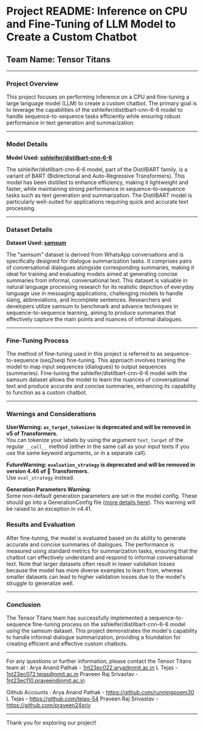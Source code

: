 # Project README: Inference on CPU and Fine-Tuning of LLM Model to Create a Custom Chatbot

## Team Name: Tensor Titans

---

### Project Overview

This project focuses on performing inference on a CPU and fine-tuning a large language model (LLM) to create a custom chatbot. The primary goal is to leverage the capabilities of the sshleifer/distilbart-cnn-6-6 model to handle sequence-to-sequence tasks efficiently while ensuring robust performance in text generation and summarization.

---

### Model Details

**Model Used: [sshleifer/distilbart-cnn-6-6](https://huggingface.co/sshleifer/distilbart-cnn-6-6)**

The sshleifer/distilbart-cnn-6-6 model, part of the DistilBART family, is a variant of BART (Bidirectional and Auto-Regressive Transformers). This model has been distilled to enhance efficiency, making it lightweight and faster, while maintaining strong performance in sequence-to-sequence tasks such as text generation and summarization. The DistilBART model is particularly well-suited for applications requiring quick and accurate text processing.

---

### Dataset Details

**Dataset Used: [samsum](https://huggingface.co/datasets/samsum)**

The "samsum" dataset is derived from WhatsApp conversations and is specifically designed for dialogue summarization tasks. It comprises pairs of conversational dialogues alongside corresponding summaries, making it ideal for training and evaluating models aimed at generating concise summaries from informal, conversational text. This dataset is valuable in natural language processing research for its realistic depiction of everyday language use in messaging applications, challenging models to handle slang, abbreviations, and incomplete sentences. Researchers and developers utilize samsum to benchmark and advance techniques in sequence-to-sequence learning, aiming to produce summaries that effectively capture the main points and nuances of informal dialogues.

---

### Fine-Tuning Process

The method of fine-tuning used in this project is referred to as sequence-to-sequence (seq2seq) fine-tuning. This approach involves training the model to map input sequences (dialogues) to output sequences (summaries). Fine-tuning the sshleifer/distilbart-cnn-6-6 model with the samsum dataset allows the model to learn the nuances of conversational text and produce accurate and concise summaries, enhancing its capability to function as a custom chatbot.

---


### Warnings and Considerations

**UserWarning: `as_target_tokenizer` is deprecated and will be removed in v5 of Transformers.**  
You can tokenize your labels by using the argument `text_target` of the regular `__call__` method (either in the same call as your input texts if you use the same keyword arguments, or in a separate call).

**FutureWarning: `evaluation_strategy` is deprecated and will be removed in version 4.46 of 🤗 Transformers.**  
Use `eval_strategy` instead.

**Generation Parameters Warning:**  
Some non-default generation parameters are set in the model config. These should go into a GenerationConfig file ([more details here](https://huggingface.co/docs/transformers/generation_strategies#save-a-custom-decoding-strategy-with-your-model)). This warning will be raised to an exception in v4.41.  


### Results and Evaluation

After fine-tuning, the model is evaluated based on its ability to generate accurate and concise summaries of dialogues. The performance is measured using standard metrics for summarization tasks, ensuring that the chatbot can effectively understand and respond to informal conversational text. Note that larger datasets often result in lower validation losses because the model has more diverse examples to learn from, whereas smaller datasets can lead to higher validation losses due to the model's struggle to generalize well.

---

### Conclusion

The Tensor Titans team has successfully implemented a sequence-to-sequence fine-tuning process on the sshleifer/distilbart-cnn-6-6 model using the samsum dataset. This project demonstrates the model's capability to handle informal dialogue summarization, providing a foundation for creating efficient and effective custom chatbots.

---

For any questions or further information, please contact the Tensor Titans team at :
Arya Anand Pathak - 1nt23ec022.arya@nmit.ac.in
L Tejas - 1nt23ec072.tejas@nmit.ac.in
Praveen Raj Srivastav - 1nt23ec110.praveen@nmit.ac.in

Github Accounts : 
Arya Anand Pathak - https://github.com/runningpoem30
L Tejas - https://github.com/tejas-54 
Praveen Raj Srivastav - https://github.com/praveen24sriv 


---

Thank you for exploring our project!
